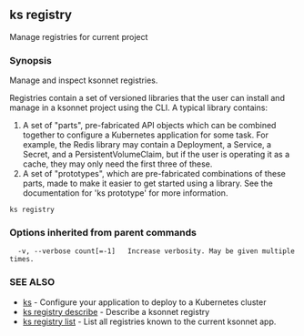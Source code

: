 ## ks registry

Manage registries for current project

### Synopsis


Manage and inspect ksonnet registries.

Registries contain a set of versioned libraries that the user can install and
manage in a ksonnet project using the CLI. A typical library contains:

  1. A set of "parts", pre-fabricated API objects which can be combined together
     to configure a Kubernetes application for some task. For example, the Redis
     library may contain a Deployment, a Service, a Secret, and a
     PersistentVolumeClaim, but if the user is operating it as a cache, they may
     only need the first three of these.
  2. A set of "prototypes", which are pre-fabricated combinations of these
     parts, made to make it easier to get started using a library. See the
     documentation for 'ks prototype' for more information.

```
ks registry
```

### Options inherited from parent commands

```
  -v, --verbose count[=-1]   Increase verbosity. May be given multiple times.
```

### SEE ALSO
* [ks](ks.md)	 - Configure your application to deploy to a Kubernetes cluster
* [ks registry describe](ks_registry_describe.md)	 - Describe a ksonnet registry
* [ks registry list](ks_registry_list.md)	 - List all registries known to the current ksonnet app.

